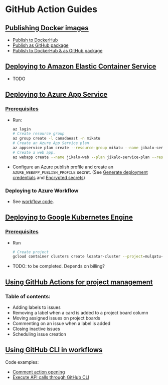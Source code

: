 # GitHub Action Guides

## [Publishing Docker images](https://docs.github.com/en/actions/guides/publishing-docker-images)
* [Publish to DockerHub](https://github.com/Zolaton/zdocs/blob/edf982ff48630f91e103dc22fba8e43456752cb1/.github/workflows/dockerhub-publish.yml#L1)
* [Publish as GitHub package](https://github.com/Zolaton/zdocs/blob/edf982ff48630f91e103dc22fba8e43456752cb1/.github/workflows/docker-github-publish.yml#L1)
* [Publish to DockerHub & as GitHub package](https://github.com/Zolaton/zdocs/blob/edf982ff48630f91e103dc22fba8e43456752cb1/.github/workflows/docker-multi-reg-publish.yml#L1)

## [Deploying to Amazon Elastic Container Service](https://docs.github.com/en/actions/guides/deploying-to-amazon-elastic-container-service)
* TODO

## [Deploying to Azure App Service](https://docs.github.com/en/actions/guides/deploying-to-azure-app-service)
### [Prerequisites](https://docs.github.com/en/actions/guides/deploying-to-azure-app-service#prerequisites)
* Run:
  ```bash
  az login
  # Create resource group
  az group create -l canadaeast -n mikatu
  # Create an Azure App Service plan
  az appservice plan create --resource-group mikatu --name jikalo-service-plan --is-linux
  # Create a web app.
  az webapp create --name jikalo-web --plan jikalo-service-plan --resource-group mikatu --runtime "node|10.14"
  ```
* Configure an Azure publish profile and create an `AZURE_WEBAPP_PUBLISH_PROFILE` secret. (See [Generate deployment credentials](https://docs.microsoft.com/en-us/azure/app-service/deploy-github-actions?tabs=applevel#generate-deployment-credentials) and [Encrypted secrets](https://docs.github.com/en/actions/reference/encrypted-secrets#creating-encrypted-secrets-for-a-repository))
### Deploying to Azure Workflow
* See [workflow code](https://github.com/Zolaton/zdocs/blob/11324953d167ed173abc05b9ef74b84a3567f72c/.github/workflows/azure-publish.yml#L1).

## [Deploying to Google Kubernetes Engine](https://docs.github.com/en/actions/guides/deploying-to-google-kubernetes-engine)
### [Prerequisites](https://docs.github.com/en/actions/guides/deploying-to-google-kubernetes-engine#prerequisites)
* Run
  ```bash
  # Create project
  gcloud container clusters create lozatar-cluster --project=mulqatu-project --zone=us-east4-b

  ```
* TODO: to be completed. Depends on billing?

## [Using GitHub Actions for project management](https://docs.github.com/en/actions/guides/using-github-actions-for-project-management)
### Table of contents:
* Adding labels to issues
* Removing a label when a card is added to a project board column
* Moving assigned issues on project boards
* Commenting on an issue when a label is added
* Closing inactive issues
* Scheduling issue creation

## [Using GitHub CLI in workflows](https://docs.github.com/en/actions/guides/using-github-cli-in-workflows)
Code examples:
* [Comment action opening](https://github.com/Zolaton/zdocs/blob/f7ef081197348e04be3140b4b1e87b40ae6ef706/.github/workflows/greet-issuer.yml#L1)
* [Execute API calls through GitHub CLI]()
